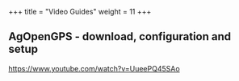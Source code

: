 +++
title = "Video Guides"
weight = 11
+++

## AgOpenGPS - download, configuration and setup
https://www.youtube.com/watch?v=UueePQ45SAo